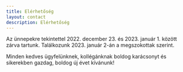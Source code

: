 ```yaml
---
title: Elérhetőség
layout: contact
description: Elérhetőség
---
```


Az ünnepekre tekintettel 2022. december 23. és 2023. január 1. között zárva tartunk. Találkozunk 2023. január 2-án a megszokottak szerint.

Minden kedves ügyfelünknek, kollégánknak boldog karácsonyt és sikerekben gazdag, boldog új évet kívánunk!
